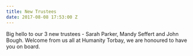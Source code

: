 ```yaml
---
title: New Trustees
date: 2017-08-08 17:53:00 Z
---
```


Big hello to our 3 new trustees - Sarah Parker, Mandy Seffert and John Bough. Welcome from us all at Humanity Torbay, we are honoured to have you on board.